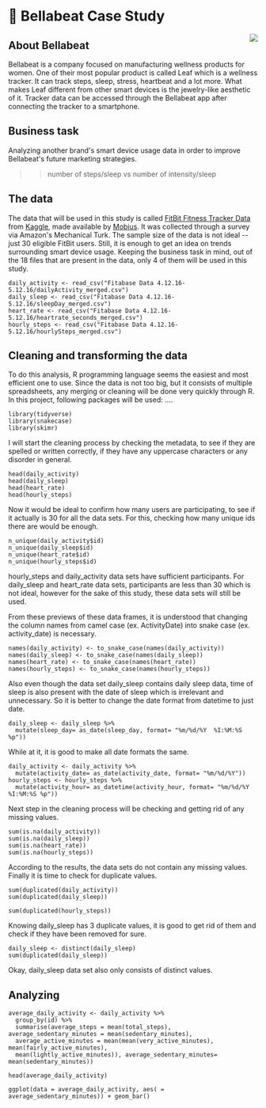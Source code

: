 # :leaves: Bellabeat Case Study 
<p>
    <img align="right" src="https://user-images.githubusercontent.com/70372302/232290447-5323ed5f-6aba-4d2f-916e-a588cb396117.jpg">
</p>

## About Bellabeat

Bellabeat is a company focused on manufacturing wellness products for women. One of their most popular product is called Leaf which is a wellness tracker. It can track steps, sleep, stress, heartbeat and a lot more. What makes Leaf different from other smart devices is the jewelry-like aesthetic of it. Tracker data can be accessed through the Bellabeat app after connecting the tracker to a smartphone.

## Business task

Analyzing another brand's smart device usage data in order to improve Bellabeat's future marketing strategies. 

>>number of steps/sleep vs number of intensity/sleep

## The data
The data that will be used in this study is called [FitBit Fitness Tracker Data](https://www.kaggle.com/datasets/arashnic/fitbit) from [Kaggle](https://www.kaggle.com/), made available by [Mobius](https://www.kaggle.com/arashnic). It was collected through a survey via Amazon's Mechanical Turk. The sample size of the data is not ideal --just 30 eligible FitBit users. Still, it is enough to get an idea on trends surrounding smart device usage. Keeping the business task in mind, out of the 18 files that are present in the data, only 4 of them will be used in this study.
   
    
```{r}
daily_activity <- read_csv("Fitabase Data 4.12.16-5.12.16/dailyActivity_merged.csv")
daily_sleep <- read_csv("Fitabase Data 4.12.16-5.12.16/sleepDay_merged.csv")
heart_rate <- read_csv("Fitabase Data 4.12.16-5.12.16/heartrate_seconds_merged.csv")
hourly_steps <- read_csv("Fitabase Data 4.12.16-5.12.16/hourlySteps_merged.csv")
```
## Cleaning and transforming the data

To do this analysis, R programming language seems the easiest and most efficient one to use. Since the data is not too big, but it consists of multiple spreadsheets, any merging or cleaning will be done very quickly through R. In this project, following packages will be used: .... 
    
```{r}
library(tidyverse)
library(snakecase)
library(skimr)

```
    
I will start the cleaning process by checking the metadata, to see if they are spelled or written correctly, if they have any uppercase characters or any disorder in general.
    
    
```{r}
head(daily_activity)
head(daily_sleep)
head(heart_rate)
head(hourly_steps)
```
Now it would be ideal to confirm how many users are participating, to see if it actually is 30 for all the data sets. For this, checking how many unique ids there are would be enough.

```{r}
n_unique(daily_activity$id)
n_unique(daily_sleep$id)
n_unique(heart_rate$id)
n_unique(hourly_steps$id)
```
hourly_steps and daily_activity data sets have sufficient participants. For daily_sleep and heart_rate data sets, participants are less than 30 which is not ideal, however for the sake of this study, these data sets will still be used.

From these previews of these data frames, it is understood that changing the column names from camel case (ex. ActivityDate) into snake case (ex. activity_date) is necessary. 

```{r}
names(daily_activity) <- to_snake_case(names(daily_activity))
names(daily_sleep) <- to_snake_case(names(daily_sleep))
names(heart_rate) <- to_snake_case(names(heart_rate))
names(hourly_steps) <- to_snake_case(names(hourly_steps))
```


Also even though the data set daily_sleep contains daily sleep data, time of sleep is also present with the date of sleep which is irrelevant and unnecessary. So it is better to change the date format from datetime to just date. 

```{r}
daily_sleep <- daily_sleep %>% 
  mutate(sleep_day= as_date(sleep_day, format= "%m/%d/%Y  %I:%M:%S %p"))
```


While at it, it is good to make all date formats the same.

```{r}
daily_activity <- daily_activity %>% 
  mutate(activity_date= as_date(activity_date, format= "%m/%d/%Y"))
hourly_steps <- hourly_steps %>% 
  mutate(activity_hour= as_datetime(activity_hour, format= "%m/%d/%Y  %I:%M:%S %p"))
```

Next step in the cleaning process will be checking and getting rid of any missing values. 

```{r}
sum(is.na(daily_activity))
sum(is.na(daily_sleep))
sum(is.na(heart_rate))
sum(is.na(hourly_steps))
```

According to the results, the data sets do not contain any missing values. Finally it is time to check for duplicate values.

```{r}
sum(duplicated(daily_activity))
sum(duplicated(daily_sleep))

sum(duplicated(hourly_steps))
```

Knowing daily_sleep has 3 duplicate values, it is good to get rid of them and check if they have been removed for sure.

```{r}
daily_sleep <- distinct(daily_sleep)
sum(duplicated(daily_sleep))
```

Okay, daily_sleep data set also only consists of distinct values.  

## Analyzing

```{r}
average_daily_activity <- daily_activity %>%
  group_by(id) %>% 
  summarise(average_steps = mean(total_steps), average_sedentary_minutes = mean(sedentary_minutes), 
  average_active_minutes = mean(mean(very_active_minutes), mean(fairly_active_minutes), 
  mean(lightly_active_minutes)), average_sedentary_minutes= mean(sedentary_minutes))

head(average_daily_activity)
```


```{r}
ggplot(data = average_daily_activity, aes( = average_sedentary_minutes)) + geom_bar()
  
```

